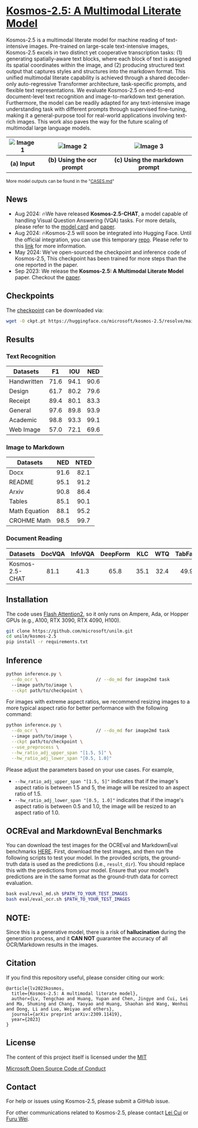 # [Kosmos-2.5: A Multimodal Literate Model](https://arxiv.org/abs/2309.11419)
Kosmos-2.5 is a multimodal literate model for machine reading of text-intensive images. Pre-trained on large-scale text-intensive images, Kosmos-2.5 excels in two distinct yet cooperative transcription tasks: (1) generating spatially-aware text blocks, where each block of text is assigned its spatial coordinates within the image, and (2) producing structured text output that captures styles and structures into the markdown format. This unified multimodal literate capability is achieved through a shared decoder-only auto-regressive Transformer architecture, task-specific prompts, and flexible text representations. We evaluate Kosmos-2.5 on end-to-end document-level text recognition and image-to-markdown text generation. Furthermore, the model can be readily adapted for any text-intensive image understanding task with different prompts through supervised fine-tuning, making it a general-purpose tool for real-world applications involving text-rich images. This work also paves the way for the future scaling of multimodal large language models.

| ![Image 1](assets/example/in.png) | ![Image 2](assets/example/ocr.png) | ![Image 3](assets/example/md.png) |
|:---------------------------------:|:----------------------------------:|:---------------------------------:|
|       **(a) Input**               |    **(b) Using the ocr prompt** |   **(c) Using the markdown prompt** |

<sub>More model outputs can be found in the "[CASES.md](./CASES.md)"</sub>

## News
- Aug 2024: 🔥We have released **Kosmos-2.5-CHAT**, a model capable of handling Visual Question Answering (VQA) tasks. For more details, please refer to the [model card](https://huggingface.co/microsoft/kosmos-2.5-chat) and [paper](https://arxiv.org/abs/2309.11419).
- Aug 2024: 🔥Kosmos-2.5 will soon be integrated into Hugging Face. Until the official integration, you can use this temporary [repo](https://github.com/tic-top/transformers.git). Please refer to this [link](https://huggingface.co/microsoft/kosmos-2.5) for more information.
- May 2024: We've open-sourced the checkpoint and inference code of Kosmos-2.5, This checkpoint has been trained for more steps than the one reported in the paper.  
- Sep 2023: We release the **Kosmos-2.5: A Multimodal Literate Model** paper. Checkout the [paper](https://arxiv.org/abs/2309.11419).

## Checkpoints
The [checkpoint](https://huggingface.co/microsoft/kosmos-2.5/resolve/main/ckpt.pt?download=true) can be downloaded via:
```bash
wget -O ckpt.pt https://huggingface.co/microsoft/kosmos-2.5/resolve/main/ckpt.pt?download=true
```

## Results
### Text Recognition
| Datasets    |  F1  |  IOU | NED  |
|-------------|:----:|:----:|:----:|
| Handwritten | 71.6 | 94.1 | 90.6 |
| Design      | 61.7 | 80.2 | 79.6 |
| Receipt     | 89.4 | 80.1 | 83.3 |
| General     | 97.6 | 89.8 | 93.9 |
| Academic    | 98.8 | 93.3 | 99.1 |
| Web Image   | 57.0 | 72.1 | 69.6 |

### Image to Markdown
| Datasets      | NED  | NTED |
|---------------|:----:|:----:|
| Docx          | 91.6 | 82.1 |
| README        | 95.1 | 91.2 |
| Arxiv         | 90.8 | 86.4 |
| Tables        | 85.1 | 90.1 |
| Math Equation | 88.1 | 95.2 |
| CROHME Math   | 98.5 | 99.7 |

### Document Reading
| Datasets        | DocVQA | InfoVQA | DeepForm | KLC | WTQ | TabFact | ChartQA | TextVQA | VisualMRC |
|-----------------|:------:|:-------:|:--------:|:---:|:---:|:-------:|:-------:|:-------:|:---------:|
| Kosmos-2.5-CHAT |  81.1  |  41.3   |   65.8   |35.1 |32.4 | 49.9    | 62.3    | 40.7    | 156.0     | 

## Installation
The code uses [Flash Attention2](https://github.com/Dao-AILab/flash-attention), so it only runs on Ampere, Ada, or Hopper GPUs (e.g., A100, RTX 3090, RTX 4090, H100).
``` bash
git clone https://github.com/microsoft/unilm.git
cd unilm/kosmos-2.5
pip install -r requirements.txt
```

## Inference

  ``` bash
  python inference.py \
    --do_ocr \                      // --do_md for image2md task
    --image path/to/image \
    --ckpt path/to/checkpoint \ 
  ```
For images with extreme aspect ratios, we recommend resizing images to a more typical aspect ratio for better performance with the following command:
  ``` bash
  python inference.py \
    --do_ocr \                      // --do_md for image2md task
    --image path/to/image \
    --ckpt path/to/checkpoint \
    --use_preprocess \
    --hw_ratio_adj_upper_span "[1.5, 5]" \
    --hw_ratio_adj_lower_span "[0.5, 1.0]" 
  ```
  Please adjust the parameters based on your use cases. For example,
  - `--hw_ratio_adj_upper_span "[1.5, 5]"` indicates that if the image's aspect ratio is between 1.5 and 5, the image will be resized to an aspect ratio of 1.5. 
  - `--hw_ratio_adj_lower_span "[0.5, 1.0]"` indicates that if the image's aspect ratio is between 0.5 and 1.0, the image will be resized to an aspect ratio of 1.0.

## OCREval and MarkdownEval Benchmarks
You can download the test images for the OCREval and MarkdownEval benchmarks [HERE](). First, download the test images, and then run the following scripts to test your model. In the provided scripts, the ground-truth data is used as the predictions (i.e., `result_dir`). You should replace this with the predictions from your model. Ensure that your model’s predictions are in the same format as the ground-truth data for correct evaluation.
  ``` bash
  bask eval/eval_md.sh $PATH_TO_YOUR_TEST_IMAGES
  bash eval/eval_ocr.sh $PATH_TO_YOUR_TEST_IMAGES
  ```
  

## NOTE:
Since this is a generative model, there is a risk of **hallucination** during the generation process, and it **CAN NOT** guarantee the accuracy of all OCR/Markdown results in the images.

## Citation

If you find this repository useful, please consider citing our work:
```
@article{lv2023kosmos,
  title={Kosmos-2.5: A multimodal literate model},
  author={Lv, Tengchao and Huang, Yupan and Chen, Jingye and Cui, Lei and Ma, Shuming and Chang, Yaoyao and Huang, Shaohan and Wang, Wenhui and Dong, Li and Luo, Weiyao and others},
  journal={arXiv preprint arXiv:2309.11419},
  year={2023}
}
```


## License
The content of this project itself is licensed under the [MIT](./LICENSE)

[Microsoft Open Source Code of Conduct](https://opensource.microsoft.com/codeofconduct)


## Contact
For help or issues using Kosmos-2.5, please submit a GitHub issue.

For other communications related to Kosmos-2.5, please contact [Lei Cui](mailto:lecu@microsoft.com) or [Furu Wei](mailto:fuwei@microsoft.com).
